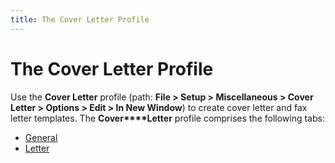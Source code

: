 ```yaml
---
title: The Cover Letter Profile
---
```


# The Cover Letter Profile


Use the **Cover Letter** profile  (path: **File &gt; Setup &gt; Miscellaneous 
 &gt; Cover Letter &gt; Options &gt; Edit &gt; In New Window**) to  create cover letter and fax letter templates. The **Cover****Letter** profile comprises the following  tabs:

- [General]({{site.bp_baseurl}}/doc-cover/create-a-cover-letter/the_cover_letter_profile_general_step_by_step_bp.html)
- [Letter]({{site.bp_baseurl}}/doc-cover/create-a-cover-letter/the_cover_letter_profile_letter_step_by_step_bp.html)


